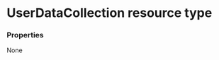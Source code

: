 # UserDataCollection resource type



### Properties
None

<!-- uuid: b8ea831b-9f26-4fbf-b148-86d9a3836035
2015-10-15 16:49:31 UTC -->
<!-- {
  "type": "#page.annotation",
  "description": "UserDataCollection resource",
  "keywords": "",
  "section": "documentation",
  "tocPath": ""
}-->